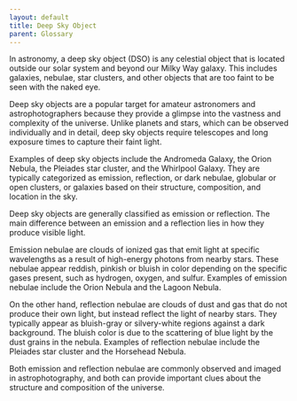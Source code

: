 ```yaml
---
layout: default
title: Deep Sky Object
parent: Glossary
---
```

In astronomy, a deep sky object (DSO) is any celestial object that is located outside our solar system and beyond our Milky Way galaxy. This includes galaxies, nebulae, star clusters, and other objects that are too faint to be seen with the naked eye.

Deep sky objects are a popular target for amateur astronomers and astrophotographers because they provide a glimpse into the vastness and complexity of the universe. Unlike planets and stars, which can be observed individually and in detail, deep sky objects require telescopes and long exposure times to capture their faint light.

Examples of deep sky objects include the Andromeda Galaxy, the Orion Nebula, the Pleiades star cluster, and the Whirlpool Galaxy. They are typically categorized as emission, reflection, or dark nebulae, globular or open clusters, or galaxies based on their structure, composition, and location in the sky.

Deep sky objects are generally classified as emission or reflection. The main difference between an emission and a reflection lies in how they produce visible light.

Emission nebulae are clouds of ionized gas that emit light at specific wavelengths as a result of high-energy photons from nearby stars. These nebulae appear reddish, pinkish or bluish in color depending on the specific gases present, such as hydrogen, oxygen, and sulfur. Examples of emission nebulae include the Orion Nebula and the Lagoon Nebula.

On the other hand, reflection nebulae are clouds of dust and gas that do not produce their own light, but instead reflect the light of nearby stars. They typically appear as bluish-gray or silvery-white regions against a dark background. The bluish color is due to the scattering of blue light by the dust grains in the nebula. Examples of reflection nebulae include the Pleiades star cluster and the Horsehead Nebula.

Both emission and reflection nebulae are commonly observed and imaged in astrophotography, and both can provide important clues about the structure and composition of the universe.